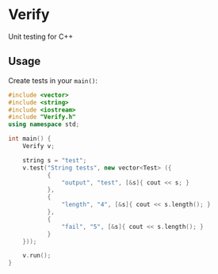 # Verify
Unit testing for C++

## Usage
Create tests in your `main()`:

```C++
#include <vector>
#include <string>
#include <iostream>
#include "Verify.h"
using namespace std;

int main() {
    Verify v;

    string s = "test";
    v.test("String tests", new vector<Test> ({
           {
               "output", "test", [&s]{ cout << s; }
           },
           {
               "length", "4", [&s]{ cout << s.length(); }
           },
           {
               "fail", "5", [&s]{ cout << s.length(); }
           }
    }));

    v.run();
}
```

